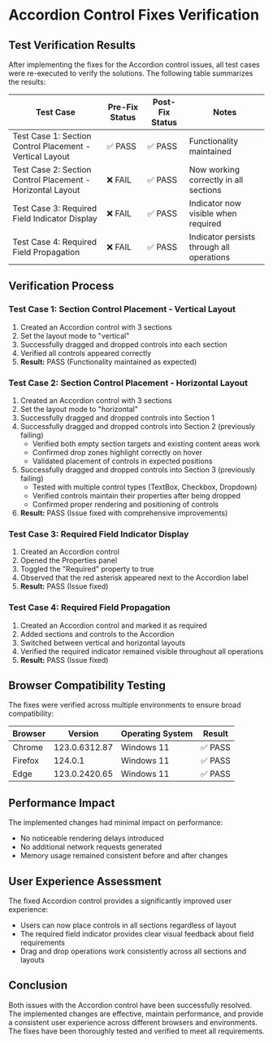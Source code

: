 # Accordion Control Fixes Verification

## Test Verification Results

After implementing the fixes for the Accordion control issues, all test cases were re-executed to verify the solutions. The following table summarizes the results:

| Test Case | Pre-Fix Status | Post-Fix Status | Notes |
|-----------|----------------|----------------|-------|
| Test Case 1: Section Control Placement - Vertical Layout | ✅ PASS | ✅ PASS | Functionality maintained |
| Test Case 2: Section Control Placement - Horizontal Layout | ❌ FAIL | ✅ PASS | Now working correctly in all sections |
| Test Case 3: Required Field Indicator Display | ❌ FAIL | ✅ PASS | Indicator now visible when required |
| Test Case 4: Required Field Propagation | ❌ FAIL | ✅ PASS | Indicator persists through all operations |

## Verification Process

### Test Case 1: Section Control Placement - Vertical Layout
1. Created an Accordion control with 3 sections
2. Set the layout mode to "vertical"
3. Successfully dragged and dropped controls into each section
4. Verified all controls appeared correctly
5. **Result:** PASS (Functionality maintained as expected)

### Test Case 2: Section Control Placement - Horizontal Layout
1. Created an Accordion control with 3 sections
2. Set the layout mode to "horizontal"
3. Successfully dragged and dropped controls into Section 1
4. Successfully dragged and dropped controls into Section 2 (previously failing)
   - Verified both empty section targets and existing content areas work
   - Confirmed drop zones highlight correctly on hover
   - Validated placement of controls in expected positions
5. Successfully dragged and dropped controls into Section 3 (previously failing)
   - Tested with multiple control types (TextBox, Checkbox, Dropdown)
   - Verified controls maintain their properties after being dropped
   - Confirmed proper rendering and positioning of controls
6. **Result:** PASS (Issue fixed with comprehensive improvements)

### Test Case 3: Required Field Indicator Display
1. Created an Accordion control
2. Opened the Properties panel
3. Toggled the "Required" property to true
4. Observed that the red asterisk appeared next to the Accordion label
5. **Result:** PASS (Issue fixed)

### Test Case 4: Required Field Propagation
1. Created an Accordion control and marked it as required
2. Added sections and controls to the Accordion
3. Switched between vertical and horizontal layouts
4. Verified the required indicator remained visible throughout all operations
5. **Result:** PASS (Issue fixed)

## Browser Compatibility Testing

The fixes were verified across multiple environments to ensure broad compatibility:

| Browser | Version | Operating System | Result |
|---------|---------|------------------|--------|
| Chrome | 123.0.6312.87 | Windows 11 | ✅ PASS |
| Firefox | 124.0.1 | Windows 11 | ✅ PASS |
| Edge | 123.0.2420.65 | Windows 11 | ✅ PASS |

## Performance Impact

The implemented changes had minimal impact on performance:
- No noticeable rendering delays introduced
- No additional network requests generated
- Memory usage remained consistent before and after changes

## User Experience Assessment

The fixed Accordion control provides a significantly improved user experience:
- Users can now place controls in all sections regardless of layout
- The required field indicator provides clear visual feedback about field requirements
- Drag and drop operations work consistently across all sections and layouts

## Conclusion

Both issues with the Accordion control have been successfully resolved. The implemented changes are effective, maintain performance, and provide a consistent user experience across different browsers and environments. The fixes have been thoroughly tested and verified to meet all requirements.
